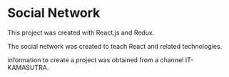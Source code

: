 # Social Network

This project was created with React.js and Redux. 

The social network was created to teach React and related technologies.

information to create a project was obtained from a channel IT-KAMASUTRA.

